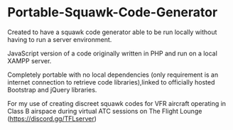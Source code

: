 # Portable-Squawk-Code-Generator
Created to have a squawk code generator able to be run locally without having to run a server environment.

JavaScript version of a code originally written in PHP and run on a local XAMPP server.

Completely portable with no local dependencies (only requirement is an internet connection to retrieve code libraries),linked to officially hosted Bootstrap and jQuery libraries.

For my use of creating discreet squawk codes for VFR aircraft operating in Class B airspace during virtual ATC sessions on The Flight Lounge (https://discord.gg/TFLserver)
